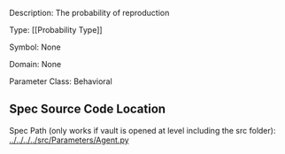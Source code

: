 Description: The probability of reproduction

Type: [[Probability Type]]

Symbol: None

Domain: None

Parameter Class: Behavioral

## Spec Source Code Location

Spec Path (only works if vault is opened at level including the src folder): [../../../../src/Parameters/Agent.py](../../../../src/Parameters/Agent.py)

